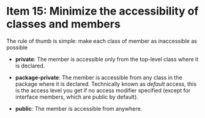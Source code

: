 # Item 15: Minimize the accessibility of classes and members

The rule of thumb is simple: make each class of member as inaccessible as possible

- **private**: The member is accessible only from the top-level class where it is declared.

- **package-private**: The member is accessible from any class in the package where it is declared.
                       Technically known as *default* access, this is the access level you get
                       if no access modifier specified (except for interface members, which are public by default).

- **public**: The member is accessible from anywhere.

